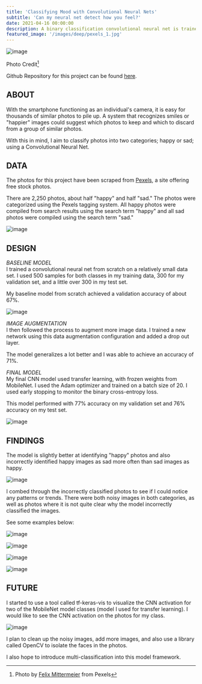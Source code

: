 ```yaml
---
title: 'Classifying Mood with Convolutional Neural Nets'
subtitle: 'Can my neural net detect how you feel?'
date: 2021-04-16 00:00:00
description: A binary classification convolutional neural net is trained to identify whether a person or a group of people in a photo are “happy” or “sad”
featured_image: '/images/deep/pexels_1.jpg'
---
```


![image](/images/deep/pexels_1.jpg)

Photo Credit[^1]

[^1]: Photo by [Felix Mittermeier](https://www.pexels.com/@felixmittermeier?utm_content=attributionCopyText&utm_medium=referral&utm_source=pexelss) from Pexels

Github Repository for this project can be found [here](https://github.com/lescardone/nn-project).


## ABOUT

With the smartphone functioning as an individual's camera, it is easy for thousands of similar photos to pile up. A system that recognizes smiles or "happier" images could suggest which photos to keep and which to discard from a group of similar photos.

With this in mind, I aim to classify photos into two categories; happy or sad; using a Convolutional Neural Net.


## DATA

The photos for this project have been scraped from [Pexels](https://www.pexels.com), a site offering free stock photos. 

There are 2,250 photos, about half "happy" and half "sad." The photos were categorized using the Pexels tagging system. All happy photos were compiled from search results using the search term "happy" and all sad photos were compiled  using the search term "sad."

![image](/images/deep/ppt_01.jpeg)


## DESIGN

*BASELINE MODEL*   
I trained a convolutional neural net from scratch on a relatively small data set. I used 500 samples for both classes in my training data, 300 for my validation set, and a little over 300 in my test set.

My baseline model from scratch achieved a validation accuracy of about 67%. 

![image](/images/deep/ppt_02.jpeg)

*IMAGE AUGMENTATION*  
I then followed the process to augment more image data. I trained a new network using this data augmentation configuration and added a drop out layer. 

The model generalizes a lot better and I was able to achieve an accuracy of 71%.

*FINAL MODEL*  
My final CNN model used transfer learning, with frozen weights from MobileNet. I used the Adam optimizer and trained on a batch size of 20. I used early stopping to monitor the binary cross-entropy loss.

This model performed with 77% accuracy on my validation set and 76% accuracy on my test set.
      
![image](/images/deep/ppt_03.jpeg)


## FINDINGS

The model is slightly better at identifying "happy" photos and also incorrectly identified happy images as sad more often than sad images as happy.

![image](/images/deep/ppt_04.jpeg)

I combed through the incorrectly classified photos to see if I could notice any patterns or trends. There were both noisy images in both categories, as well as photos where it is not quite clear why the model incorrectly classified the images.

See some examples below:

![image](/images/deep/ppt_05.jpeg)

![image](/images/deep/ppt_06.jpeg)

![image](/images/deep/ppt_07.jpeg)

![image](/images/deep/ppt_08.jpeg)


## FUTURE

I started to use a tool called tf-keras-vis to visualize the CNN activation for two of the MobileNet model classes (model I used for transfer learning). I would like to see the CNN activation on the photos for my class.

![image](/images/deep/ppt_09.jpeg)

I plan to clean up the noisy images, add more images, and also use a library called OpenCV to isolate the faces in the photos.

I also hope to introduce multi-classification into this model framework.